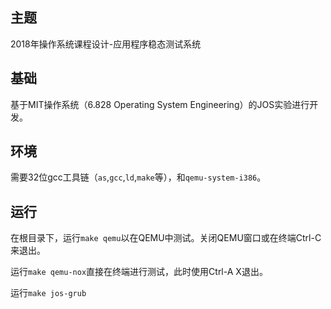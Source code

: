 ## 主题

2018年操作系统课程设计-应用程序稳态测试系统

## 基础

基于MIT操作系统（6.828 Operating System Engineering）的JOS实验进行开发。

## 环境

需要32位gcc工具链（`as`,`gcc`,`ld`,`make`等），和`qemu-system-i386`。

## 运行

在根目录下，运行`make qemu`以在QEMU中测试。关闭QEMU窗口或在终端Ctrl-C来退出。

运行`make qemu-nox`直接在终端进行测试，此时使用Ctrl-A X退出。

运行`make jos-grub`